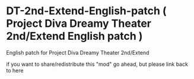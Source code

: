 # DT-2nd-Extend-English-patch ( Project Diva Dreamy Theater 2nd/Extend English patch )
English patch for Project Diva Dreamy Theater 2nd/Extend

if you want to share/redistribute this "mod" go ahead, but please link back to here
